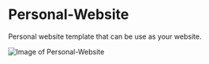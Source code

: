 # Personal-Website
Personal website template that can be use as your website.

![Image of Personal-Website](https://github.com/WiLLiaM-noD/Personal-Website/edit/master/screencapture-william-nod-github-io-Personal-Website-1590844684558.png)
